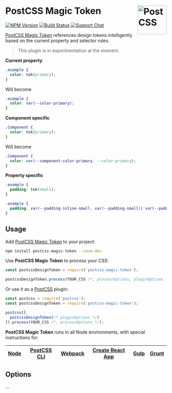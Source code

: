 # PostCSS Magic Token [<img src="https://postcss.github.io/postcss/logo.svg" alt="PostCSS" width="90" height="90" align="right">][postcss]

[![NPM Version][npm-img]][npm-url]
[![Build Status][cli-img]][cli-url]
[![Support Chat][git-img]][git-url]

[PostCSS Magic Token] references design tokens intelligently based on the current property and selector rules.

> This plugin is in experimentation at the moment.

__Current property__

```css
.example {
  color: tok(primary);
}
```

Will become

```css
.example {
  color: var(--color-primary);
}
```

__Component specific__

```css
.Component {
  color: tok(primary);
}
```

Will become

```css
.Component {
  color: var(--component-color-primary, --color-primary);
}
```

__Property specific__

```css
.example {
  padding: tok(small);
}
```

```css
.example {
  padding: var(--padding-inline-small, var(--padding-small)) var(--padding-block-small, var(--padding-small));
}
```



## Usage

Add [PostCSS Magic Token] to your project:

```bash
npm install postcss-magic-token --save-dev
```

Use **PostCSS Magic Token** to process your CSS:

```js
const postcssDesignToken = require('postcss-magic-token');

postcssDesignToken.process(YOUR_CSS /*, processOptions, pluginOptions */);
```

Or use it as a [PostCSS] plugin:

```js
const postcss = require('postcss');
const postcssDesignToken = require('postcss-magic-token');

postcss([
  postcssDesignToken(/* pluginOptions */)
]).process(YOUR_CSS /*, processOptions */);
```

**PostCSS Magic Token** runs in all Node environments, with special instructions for:

| [Node](INSTALL.md#node) | [PostCSS CLI](INSTALL.md#postcss-cli) | [Webpack](INSTALL.md#webpack) | [Create React App](INSTALL.md#create-react-app) | [Gulp](INSTALL.md#gulp) | [Grunt](INSTALL.md#grunt) |
| --- | --- | --- | --- | --- | --- |

## Options

...

[cli-img]: https://img.shields.io/travis/limitlessloop/postcss-magic-token/master.svg
[cli-url]: https://travis-ci.org/limitlessloop/postcss-magic-token
[git-img]: https://img.shields.io/badge/support-chat-blue.svg
[git-url]: https://gitter.im/postcss/postcss
[npm-img]: https://img.shields.io/npm/v/postcss-magic-token.svg
[npm-url]: https://www.npmjs.com/package/postcss-magic-token

[PostCSS]: https://github.com/postcss/postcss
[PostCSS Magic Token]: https://github.com/limitlessloop/postcss-magic-token
